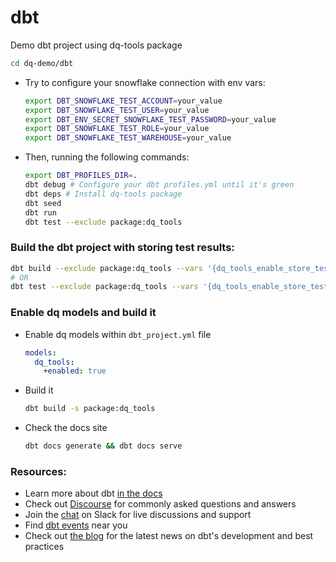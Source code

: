 # dbt
Demo dbt project using dq-tools package
```bash
cd dq-demo/dbt
```


- Try to configure your snowflake connection with env vars:
  ```bash
  export DBT_SNOWFLAKE_TEST_ACCOUNT=your_value
  export DBT_SNOWFLAKE_TEST_USER=your_value
  export DBT_ENV_SECRET_SNOWFLAKE_TEST_PASSWORD=your_value
  export DBT_SNOWFLAKE_TEST_ROLE=your_value
  export DBT_SNOWFLAKE_TEST_WAREHOUSE=your_value
  ```
- Then, running the following commands:
  ```bash
  export DBT_PROFILES_DIR=.
  dbt debug # Configure your dbt profiles.yml until it's green
  dbt deps # Install dq-tools package
  dbt seed
  dbt run
  dbt test --exclude package:dq_tools
  ```

### Build the dbt project with storing test results:
  ```bash
  dbt build --exclude package:dq_tools --vars '{dq_tools_enable_store_test_results: true}'
  # OR 
  dbt test --exclude package:dq_tools --vars '{dq_tools_enable_store_test_results: true}'
  ```
### Enable dq models and build it
  - Enable dq models within `dbt_project.yml` file
    ```yaml
    models:
      dq_tools:
        +enabled: true
    ```
  - Build it
    ```bash
    dbt build -s package:dq_tools
    ```
  - Check the docs site
    ```bash
    dbt docs generate && dbt docs serve
    ```

### Resources:
- Learn more about dbt [in the docs](https://docs.getdbt.com/docs/introduction)
- Check out [Discourse](https://discourse.getdbt.com/) for commonly asked questions and answers
- Join the [chat](https://community.getdbt.com/) on Slack for live discussions and support
- Find [dbt events](https://events.getdbt.com) near you
- Check out [the blog](https://blog.getdbt.com/) for the latest news on dbt's development and best practices
